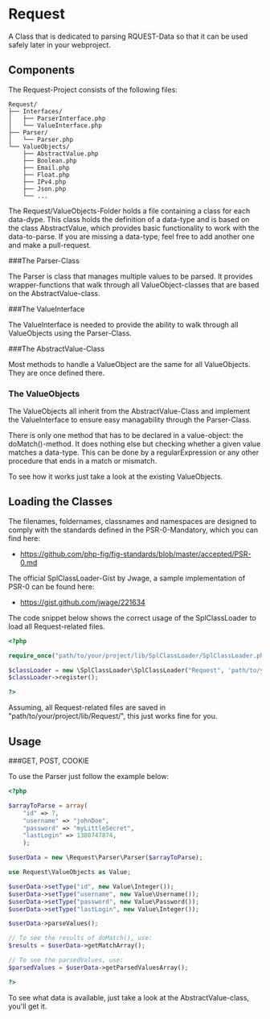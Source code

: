 Request
=======
A Class that is dedicated to parsing RQUEST-Data so that it can be used safely later in your webproject.

Components
----------
The Request-Project consists of the following files:

    Request/
    ├── Interfaces/
    │   ├── ParserInterface.php
    │   └── ValueInterface.php
    ├── Parser/
    │   └── Parser.php
    └── ValueObjects/
        ├── AbstractValue.php
        ├── Boolean.php
        ├── Email.php
        ├── Float.php
        ├── IPv4.php
        ├── Json.php
        └── ...

The Request/ValueObjects-Folder holds a file containing a class for each data-dype. This class holds the definition of a data-type and is based on the class AbstractValue, which provides basic functionality to work with the data-to-parse. If you are missing a data-type, feel free to add another one and make a pull-request.


###The Parser-Class

The Parser is class that manages multiple values to be parsed. It provides wrapper-functions that walk through all ValueObject-classes that are based on the AbstractValue-class.

###The ValueInterface

The ValueInterface is needed to provide the ability to walk through all ValueObjects using the Parser-Class.


###The AbstractValue-Class

Most methods to handle a ValueObject are the same for all ValueObjects. They are once defined there.


### The ValueObjects

The ValueObjects all inherit from the AbstractValue-Class and implement the ValueInterface to ensure easy managability through the Parser-Class.

There is only one method that has to be declared in a value-object: the doMatch()-method. It does nothing else but checking whether a given value matches a data-type. This can be done by a regularExpression or any other procedure that ends in a match or mismatch.

To see how it works just take a look at the existing ValueObjects.

Loading the Classes
-------------------

The filenames, foldernames, classnames and namespaces are designed to comply with the standards defined in the PSR-0-Mandatory, which you can find here:

* https://github.com/php-fig/fig-standards/blob/master/accepted/PSR-0.md

The official SplClassLoader-Gist by Jwage, a sample implementation of PSR-0 can be found here:

* https://gist.github.com/jwage/221634

The code snippet below shows the correct usage of the SplClassLoader to load all Request-related files.

```php
<?php

require_once("path/to/your/project/lib/SplClassLoader/SplClassLoader.php");

$classLoader = new \SplClassLoader\SplClassLoader("Request", 'path/to/your/project/lib');
$classLoader->register();

?>
```

Assuming, all Request-related files are saved in "path/to/your/project/lib/Request/", this just works fine for you.

Usage
-----

###GET, POST, COOKIE

To use the Parser just follow the example below:

```php
<?php

$arrayToParse = array(
    "id" => 7,
    "username" => "johnDoe",
    "password" => "myLittleSecret",
    "lastLogin" => 1380747874,
    );

$userData = new \Request\Parser\Parser($arrayToParse);

use Request\ValueObjects as Value;

$userData->setType("id", new Value\Integer());
$userData->setType("username", new Value\Username());
$userData->setType("password", new Value\Password());
$userData->setType("lastLogin", new Value\Integer());

$userData->parseValues();

// To see the results of doMatch(), use:
$results = $userData->getMatchArray();

// To see the parsedValues, use:
$parsedValues = $userData->getParsedValuesArray();

?>
```

To see what data is available, just take a look at the AbstractValue-class, you'll get it.
